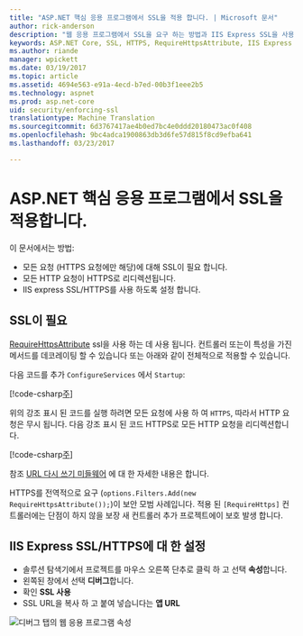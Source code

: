 ```yaml
---
title: "ASP.NET 핵심 응용 프로그램에서 SSL을 적용 합니다. | Microsoft 문서"
author: rick-anderson
description: "웹 응용 프로그램에서 SSL을 요구 하는 방법과 IIS Express SSL을 사용 하도록 설정 하는 방법을 보여 줍니다."
keywords: ASP.NET Core, SSL, HTTPS, RequireHttpsAttribute, IIS Express
ms.author: riande
manager: wpickett
ms.date: 03/19/2017
ms.topic: article
ms.assetid: 4694e563-e91a-4ecd-b7ed-00b3f1eee2b5
ms.technology: aspnet
ms.prod: asp.net-core
uid: security/enforcing-ssl
translationtype: Machine Translation
ms.sourcegitcommit: 6d3767417ae4b0ed7bc4e0ddd20180473ac0f408
ms.openlocfilehash: 9bc4adca1900863db3d6fe57d815f8cd9efba641
ms.lasthandoff: 03/23/2017

---
```

# <a name="enforcing-ssl-in-an-aspnet-core-app"></a>ASP.NET 핵심 응용 프로그램에서 SSL을 적용합니다.

이 문서에서는 방법:

- 모든 요청 (HTTPS 요청에만 해당)에 대해 SSL이 필요 합니다.
- 모든 HTTP 요청이 HTTPS로 리디렉션됩니다.
- IIS express SSL/HTTPS를 사용 하도록 설정 합니다.

## <a name="require-ssl"></a>SSL이 필요

[RequireHttpsAttribute](https://docs.microsoft.com/aspnet/core/api/microsoft.aspnetcore.mvc.requirehttpsattribute) ssl을 사용 하는 데 사용 됩니다. 컨트롤러 또는이 특성을 가진 메서드를 데코레이팅 할 수 있습니다 또는 아래와 같이 전체적으로 적용할 수 있습니다.

다음 코드를 추가 `ConfigureServices` 에서 `Startup`:

[!code-csharp[주](authentication/accconfirm/sample/WebApp1/Startup.cs?name=snippet2&highlight=4-)]

위의 강조 표시 된 코드를 실행 하려면 모든 요청에 사용 하 여 `HTTPS`, 따라서 HTTP 요청은 무시 됩니다. 다음 강조 표시 된 코드 HTTPS로 모든 HTTP 요청을 리디렉션합니다.

[!code-csharp[주](authentication/accconfirm/sample/WebApp1/Startup.cs?name=snippet_AddRedirectToHttps&highlight=6-)]

참조 [URL 다시 쓰기 미들웨어](xref:fundamentals/url-rewriting) 에 대 한 자세한 내용은 합니다.

HTTPS를 전역적으로 요구 (`options.Filters.Add(new RequireHttpsAttribute());`)이 보안 모범 사례입니다. 적용 된 `[RequireHttps]` 컨트롤러에는 단점이 하지 않을 보장 새 컨트롤러 추가 프로젝트에이 보호 발생 합니다.

## <a name="set-up-iis-express-for-sslhttps"></a>IIS Express SSL/HTTPS에 대 한 설정

   * 솔루션 탐색기에서 프로젝트를 마우스 오른쪽 단추로 클릭 하 고 선택 **속성**합니다.
   * 왼쪽된 창에서 선택 **디버그**합니다.
   * 확인 **SSL 사용**
   * SSL URL을 복사 하 고 붙여 넣습니다는 **앱 URL**

![디버그 탭의 웹 응용 프로그램 속성](enforcing-ssl/_static/ssl.png)

